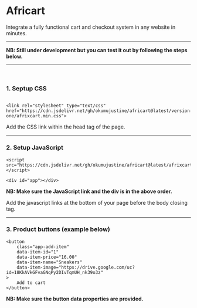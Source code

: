 # Africart
<p>
Integrate a fully functional cart and checkout system in any website in minutes.
</p>
<hr/>
<p>
    <b>
        NB: Still under development but you can test it out by following the steps below.
    </b>
</p>
<hr/>
<br/>

### 1. Septup CSS

```

<link rel="stylesheet" type="text/css" href="https://cdn.jsdelivr.net/gh/okumujustine/africart@latest/version-one/afrixcart.min.css">

```
<p>
    Add the CSS link within the head tag of the page.
</p>
<hr/>

### 2. Setup JavaScript 
```
<script src="https://cdn.jsdelivr.net/gh/okumujustine/africart@latest/afrixcart.js"></script>

<div id="app"></div>

```
<p>
    <b>
        NB: Make sure the JavaScript link and the div is in the above order.
    </b>
</p>
    <p>Add the javascript links at the bottom of your page before the body closing tag.</p>
<hr/>

### 3. Product buttons (example below) 
```
<button 
    class="app-add-item"
    data-item-id="1"
    data-item-price="16.00"
    data-item-name="Sneakers"
    data-item-image="https://drive.google.com/uc?id=18KkAVkGFvaGNqPy2DIvTqmUH_nk39o3z"
>
    Add to cart
</button>
```
<p>
    <b>
        NB: Make sure the button data properties are provided.
    </b>
</p>
